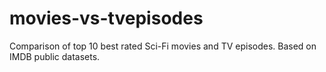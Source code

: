 # movies-vs-tvepisodes

Comparison of top 10 best rated Sci-Fi movies and TV episodes. Based on IMDB public datasets.
